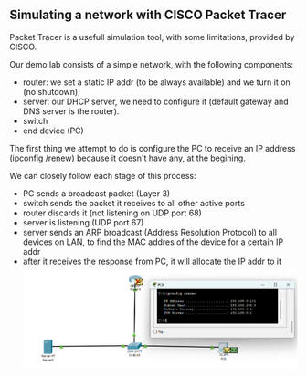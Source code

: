 ## Simulating a network with CISCO Packet Tracer

Packet Tracer is a usefull simulation tool, with some limitations, provided by CISCO. 

Our demo lab consists of a simple network, with the following components:
- router: we set a static IP addr (to be always available) and we turn it on (no shutdown);
- server: our DHCP server, we need to configure it (default gateway and DNS server is the router). 
- switch
- end device (PC)

The first thing we attempt to do is configure the PC to receive an IP address (ipconfig /renew) because it doesn't have any, at the begining.

We can closely follow each stage of this process:
- PC sends a broadcast packet (Layer 3)
- switch sends the packet it receives to all other active ports
- router discards it (not listening on UDP port 68)
- server is listening (UDP port 67)
- server sends an ARP broadcast (Address Resolution Protocol) to all devices on LAN, to find the MAC addres of the device for a certain IP addr
- after it receives the response from PC, it will allocate the IP addr to it
![alt text](assets/pc_ip_config.png)
